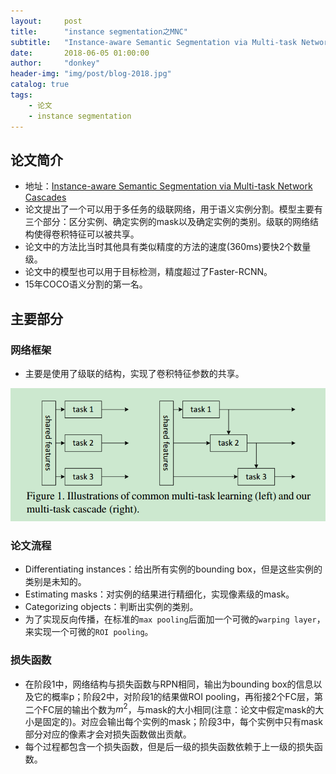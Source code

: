 ```yaml
---
layout:     post
title:      "instance segmentation之MNC"
subtitle:   "Instance-aware Semantic Segmentation via Multi-task Network Cascades"
date:       2018-06-05 01:00:00
author:     "donkey"
header-img: "img/post/blog-2018.jpg"
catalog: true
tags:
    - 论文
    - instance segmentation
---
```


## 论文简介
* 地址：[Instance-aware Semantic Segmentation via Multi-task Network Cascades](https://arxiv.org/abs/1512.04412)
* 论文提出了一个可以用于多任务的级联网络，用于语义实例分割。模型主要有三个部分：区分实例、确定实例的mask以及确定实例的类别。级联的网络结构使得卷积特征可以被共享。
* 论文中的方法比当时其他具有类似精度的方法的速度(360ms)要快2个数量级。
* 论文中的模型也可以用于目标检测，精度超过了Faster-RCNN。
* 15年COCO语义分割的第一名。

## 主要部分
### 网络框架
* 主要是使用了级联的结构，实现了卷积特征参数的共享。

![MNC](/img/post/20180605-mnc框架.png)

### 论文流程
* Differentiating instances：给出所有实例的bounding box，但是这些实例的类别是未知的。
* Estimating masks：对实例的结果进行精细化，实现像素级的mask。
* Categorizing objects：判断出实例的类别。
* 为了实现反向传播，在标准的`max pooling`后面加一个可微的`warping layer`，来实现一个可微的`ROI pooling`。

### 损失函数
* 在阶段1中，网络结构与损失函数与RPN相同，输出为bounding box的信息以及它的概率p；阶段2中，对阶段1的结果做ROI pooling，再衔接2个FC层，第二个FC层的输出个数为$m^2$，与mask的大小相同(注意：论文中假定mask的大小是固定的)。对应会输出每个实例的mask；阶段3中，每个实例中只有mask部分对应的像素才会对损失函数做出贡献。
* 每个过程都包含一个损失函数，但是后一级的损失函数依赖于上一级的损失函数。
